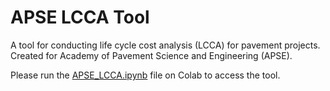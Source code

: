# APSE LCCA Tool
A tool for conducting life cycle cost analysis (LCCA) for pavement projects. Created for Academy of Pavement Science and Engineering (APSE).

Please run the [APSE_LCCA.ipynb](https://colab.research.google.com/github/egemenokte/PavementPython/blob/main/PavementLCCA/APSE_LCCA.ipynb) file on Colab to access the tool.
